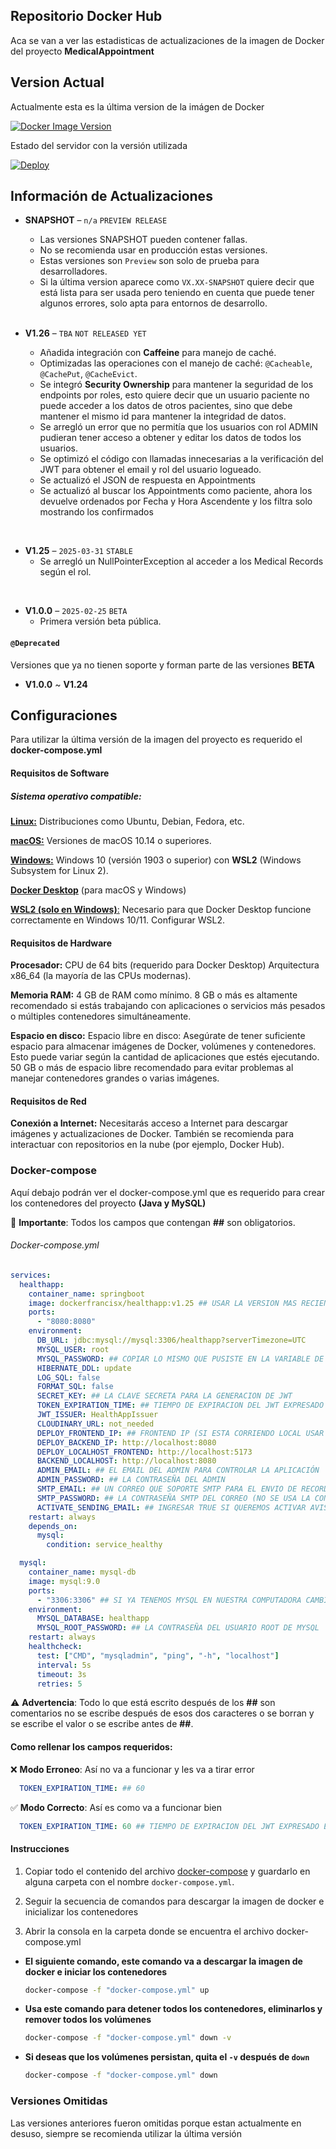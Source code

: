 ## Repositorio Docker Hub
Aca se van a ver las estadisticas de actualizaciones de la imagen de Docker del proyecto **MedicalAppointment**

## Version Actual

Actualmente esta es la última version de la imágen de Docker

[![Docker Image Version](https://img.shields.io/docker/v/dockerfrancisx/healthapp?label=Health-App&tag=latest&style=for-the-badge)](https://hub.docker.com/r/dockerfrancisx/healthapp)

Estado del servidor con la versión utilizada

[![Deploy](https://img.shields.io/badge/SWAGGER%20Deploy-ONLINE%20V1.26--SNAPSHOT-green?style=for-the-badge)](https://healthapplication.koyeb.app/swagger-ui.html)

## Información de Actualizaciones

- **SNAPSHOT** – `n/a` `PREVIEW RELEASE`
  - Las versiones SNAPSHOT pueden contener fallas.
  - No se recomienda usar en producción estas versiones.
  - Estas versiones son `Preview` son solo de prueba para desarrolladores.
  - Si la última version aparece como `VX.XX-SNAPSHOT` quiere decir que está lista para ser usada pero teniendo en cuenta que puede tener algunos errores, solo apta para entornos de desarrollo.

  <br>

- **V1.26** – `TBA` `NOT RELEASED YET`
    - Añadida integración con **Caffeine** para manejo de caché.
    - Optimizadas las operaciones con el manejo de caché: `@Cacheable`, `@CachePut`, `@CacheEvict`.
    - Se integró **Security Ownership** para mantener la seguridad de los endpoints por roles, esto quiere decir que un usuario paciente no puede acceder a los datos de otros pacientes, sino que debe mantener el mismo id para mantener la integridad de datos.
    - Se arregló un error que no permitía que los usuarios con rol ADMIN pudieran tener acceso a obtener y editar los datos de todos los usuarios.
    - Se optimizó el código con llamadas innecesarias a la verificación del JWT para obtener el email y rol del usuario logueado.
    - Se actualizó el JSON de respuesta en Appointments
    - Se actualizó al buscar los Appointments como paciente, ahora los devuelve ordenados por Fecha y Hora Ascendente y los filtra solo mostrando los confirmados

<br>

- **V1.25** – `2025-03-31` `STABLE`
  - Se arregló un NullPointerException al acceder a los Medical Records según el rol.

<br>

- **V1.0.0** – `2025-02-25` `BETA`
  - Primera versión beta pública.

#### `@Deprecated`
Versiones que ya no tienen soporte y forman parte de las versiones **BETA**

- **V1.0.0** ~ **V1.24**

## Configuraciones
Para utilizar la última versión de la imagen del proyecto es requerido el **docker-compose.yml**

#### Requisitos de Software
  
##### Sistema operativo compatible:

  <u>**Linux:**</u> Distribuciones como Ubuntu, Debian, Fedora, etc.

  <u>**macOS:**</u> Versiones de macOS 10.14 o superiores.

  <u>**Windows:**</u> Windows 10 (versión 1903 o superior) con **WSL2** (Windows Subsystem for Linux 2).

  <u>**Docker Desktop**</u> (para macOS y Windows)

  <u>**WSL2 (solo en Windows)**:</u> Necesario para que Docker Desktop funcione correctamente en Windows 10/11. Configurar WSL2.

#### Requisitos de Hardware

  **Procesador:**
  CPU de 64 bits (requerido para Docker Desktop)
  Arquitectura x86_64 (la mayoría de las CPUs modernas).

  **Memoria RAM:**
  4 GB de RAM como mínimo.
  8 GB o más es altamente recomendado si estás trabajando con aplicaciones o servicios más pesados  o múltiples contenedores simultáneamente.

  **Espacio en disco:**
  Espacio libre en disco: Asegúrate de tener suficiente espacio para almacenar imágenes de Docker,  volúmenes y contenedores. Esto puede variar según la cantidad de aplicaciones que estés  ejecutando.
  50 GB o más de espacio libre recomendado para evitar problemas al manejar contenedores grandes o  varias imágenes.

#### Requisitos de Red
**Conexión a Internet:** Necesitarás acceso a Internet para descargar imágenes y actualizaciones de Docker. También se recomienda para interactuar con repositorios en la nube (por ejemplo, Docker Hub).

### Docker-compose
Aquí debajo podrán ver el docker-compose.yml que es requerido para crear los contenedores del proyecto **(Java y MySQL)**


🚨 **Importante**: Todos los campos que contengan **##** son obligatorios.

###### Docker-compose.yml
```yml
services:
  healthapp:
    container_name: springboot
    image: dockerfrancisx/healthapp:v1.25 ## USAR LA VERSION MAS RECIENTE, SOLO SE CAMBIA EL VX.XX
    ports: 
      - "8080:8080"
    environment:
      DB_URL: jdbc:mysql://mysql:3306/healthapp?serverTimezone=UTC
      MYSQL_USER: root
      MYSQL_PASSWORD: ## COPIAR LO MISMO QUE PUSISTE EN LA VARIABLE DE ENTORNO DE MYSQL 'MYSQL_ROOT_PASSWORD'
      HIBERNATE_DDL: update
      LOG_SQL: false
      FORMAT_SQL: false
      SECRET_KEY: ## LA CLAVE SECRETA PARA LA GENERACION DE JWT
      TOKEN_EXPIRATION_TIME: ## TIEMPO DE EXPIRACION DEL JWT EXPRESADO EN MINUTOS
      JWT_ISSUER: HealthAppIssuer
      CLOUDINARY_URL: not_needed
      DEPLOY_FRONTEND_IP: ## FRONTEND IP (SI ESTA CORRIENDO LOCAL USAR EL MISMO QUE DEPLOY_LOCALHOST_FRONTEND)
      DEPLOY_BACKEND_IP: http://localhost:8080
      DEPLOY_LOCALHOST_FRONTEND: http://localhost:5173
      BACKEND_LOCALHOST: http://localhost:8080
      ADMIN_EMAIL: ## EL EMAIL DEL ADMIN PARA CONTROLAR LA APLICACIÓN
      ADMIN_PASSWORD: ## LA CONTRASEÑA DEL ADMIN
      SMTP_EMAIL: ## UN CORREO QUE SOPORTE SMTP PARA EL ENVIO DE RECORDATORIOS O AVISOS
      SMTP_PASSWORD: ## LA CONTRASEÑA SMTP DEL CORREO (NO SE USA LA CONTRASEÑA DEL CORREO)
      ACTIVATE_SENDING_EMAIL: ## INGRESAR TRUE SI QUEREMOS ACTIVAR AVISOS O RECORDATORIOS DE ENVIO DE CORREOS SINO FALSE SI LO DESACTIVAMOS
    restart: always
    depends_on:
      mysql:
        condition: service_healthy

  mysql:
    container_name: mysql-db
    image: mysql:9.0
    ports: 
      - "3306:3306" ## SI YA TENEMOS MYSQL EN NUESTRA COMPUTADORA CAMBIAR 3306:3306 POR 3308:3308
    environment:
      MYSQL_DATABASE: healthapp
      MYSQL_ROOT_PASSWORD: ## LA CONTRASEÑA DEL USUARIO ROOT DE MYSQL
    restart: always
    healthcheck:
      test: ["CMD", "mysqladmin", "ping", "-h", "localhost"]
      interval: 5s
      timeout: 3s
      retries: 5
```

⚠️ **Advertencia**: Todo lo que está escrito después de los **##** son comentarios no se escribe después de esos dos caracteres o se borran y se escribe el valor o se escribe antes de **##**.

#### Como rellenar los campos requeridos:

❌ **Modo Erroneo**: Así no va a funcionar y les va a tirar error
```yml
  TOKEN_EXPIRATION_TIME: ## 60
```

✅ **Modo Correcto**: Así es como va a funcionar bien
```yml
  TOKEN_EXPIRATION_TIME: 60 ## TIEMPO DE EXPIRACION DEL JWT EXPRESADO EN MINUTOS
```

#### Instrucciones

1. Copiar todo el contenido del archivo [docker-compose](#docker-compose) y guardarlo en alguna carpeta con el nombre `docker-compose.yml`.

2. Seguir la secuencia de comandos para descargar la imagen de docker e inicializar los contenedores

3. Abrir la consola en la carpeta donde se encuentra el archivo docker-compose.yml
  - **El siguiente comando, este comando va a descargar la imagen de docker e iniciar los contenedores**
    ```bash
    docker-compose -f "docker-compose.yml" up
    ```

  - **Usa este comando para detener todos los contenedores, eliminarlos y remover todos los   volúmenes**  
    ```bash
    docker-compose -f "docker-compose.yml" down -v
    ```

- **Si deseas que los volúmenes persistan, quita el `-v` después de `down`**  
  ```bash
  docker-compose -f "docker-compose.yml" down
  ```

### Versiones Omitidas
Las versiones anteriores fueron omitidas porque estan actualmente en desuso, siempre se recomienda utilizar la última versión
